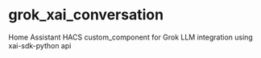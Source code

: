 # grok_xai_conversation
Home Assistant HACS custom_component for Grok LLM integration using xai-sdk-python api
